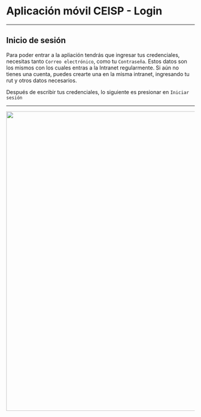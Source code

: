 # Aplicación móvil CEISP - Login
---




<a name="section-1"></a>
## Inicio de sesión

Para poder entrar a la apliación tendrás que ingresar tus credenciales, necesitas tanto `Correo electrónico`, como tu `Contraseña`. Estos datos son los mismos con los cuales entras a la Intranet regularmente.
Si aún no tienes una cuenta, puedes crearte una en la misma intranet, ingresando tu rut y otros datos necesarios.

Después de escribir tus credenciales, lo siguiente es presionar en `Iniciar sesión`

---


<img src="{{asset('screenshot/login.png')}}" style="height:800px;"></img>  


